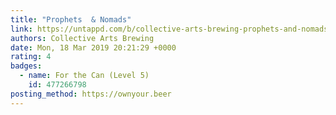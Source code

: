 ```yaml
---
title: "Prophets  & Nomads"
link: https://untappd.com/b/collective-arts-brewing-prophets-and-nomads/1954616
authors: Collective Arts Brewing
date: Mon, 18 Mar 2019 20:21:29 +0000
rating: 4
badges:
  - name: For the Can (Level 5)
    id: 477266798
posting_method: https://ownyour.beer
---
```

